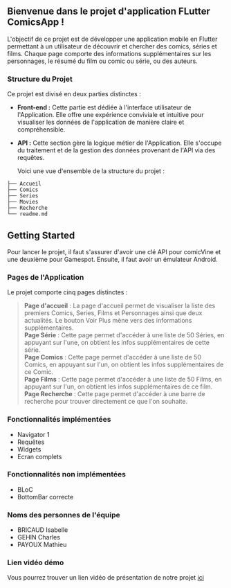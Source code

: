 ## Bienvenue dans le projet d'application FLutter **ComicsApp** !
L'objectif de ce projet est de développer une application mobile en Flutter permettant à un utilisateur de découvrir et chercher des comics, séries et films.
Chaque page comporte des informations supplémentaires sur les personnages, le résumé du film ou comic ou série, ou des auteurs.

### Structure du Projet
Ce projet est divisé en deux parties distinctes :
- **Front-end :** Cette partie est dédiée à l'interface utilisateur de l'Application. Elle offre une expérience conviviale et intuitive pour
  visualiser les données de l'application de manière claire et compréhensible.
- **API :** Cette section gère la logique métier de l'Application.
  Elle s'occupe du traitement et de la gestion des
  données provenant de l'API via des requêtes.
  
  Voici une vue d'ensemble de la structure du projet :
```shell
├── Accueil
├── Comics
├── Series
├── Movies
├── Recherche
└── readme.md
```
## Getting Started
Pour lancer le projet, il faut s'assurer d'avoir une clé API pour comicVine et une deuxième pour Gamespot.
Ensuite, il faut avoir un émulateur Android.

### Pages de l'Application
Le projet comporte cinq pages distinctes :
> **Page d'accueil** :
La page d'accueil permet de visualiser la liste des premiers Comics, Series, Films et Personnages ainsi que deux actualités.
Le bouton Voir Plus mène vers des informations supplémentaires.   
> **Page Série** :
Cette page permet d'accéder à une liste de 50 Séries, en appuyant sur l'une, on obtient les infos supplémentaires de cette série.   
> **Page Comics** :
Cette page permet d'accéder à une liste de 50 Comics, en appuyant sur l'un, on obtient les infos supplémentaires de ce Comic.   
> **Page Films** :
Cette page permet d'accéder à une liste de 50 Films, en appuyant sur l'un, on obtient les infos supplémentaires de ce film.   
> **Page Recherche** :
Cette page permet d'accéder à une barre de recherche pour trouver directement ce que l'on souhaite.   

### Fonctionnalités implémentées
 - Navigator 1
 - Requêtes
 - Widgets
 - Ecran complets

### Fonctionnalités non implémentées
 - BLoC
 - BottomBar correcte

### Noms des personnes de l'équipe
- BRICAUD Isabelle
- GEHIN Charles
- PAYOUX Mathieu

### Lien vidéo démo
Vous pourrez trouver un lien vidéo de présentation de notre projet [ici](https://www.youtube.com/watch?v=zFepHGD2uvc)

